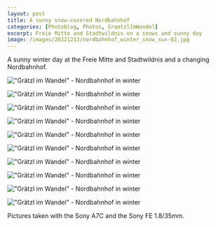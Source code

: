```yaml
---
layout: post
title: A sunny snow-covered Nordbahnhof
categories: [Photoblog, Photos, GraetzlImWandel]
excerpt: Freie Mitte and Stadtwildnis on a snows and sunny day
image: /images/20221213/nordbahnhof_winter_snow_sun-02.jpg
---
```


A sunny winter day at the Freie Mitte and Stadtwildnis and a changing Nordbahnhof.

!["Grätzl im Wandel" - Nordbahnhof in winter](../images/20221213/nordbahnhof_winter_snow_sun-01.jpg)

!["Grätzl im Wandel" - Nordbahnhof in winter](../images/20221213/nordbahnhof_winter_snow_sun-02.jpg)

!["Grätzl im Wandel" - Nordbahnhof in winter](../images/20221213/nordbahnhof_winter_snow_sun-03.jpg)

!["Grätzl im Wandel" - Nordbahnhof in winter](../images/20221213/nordbahnhof_winter_snow_sun-04.jpg)

!["Grätzl im Wandel" - Nordbahnhof in winter](../images/20221213/nordbahnhof_winter_snow_sun-05.jpg)

!["Grätzl im Wandel" - Nordbahnhof in winter](../images/20221213/nordbahnhof_winter_snow_sun-06.jpg)

!["Grätzl im Wandel" - Nordbahnhof in winter](../images/20221213/nordbahnhof_winter_snow_sun-07.jpg)

!["Grätzl im Wandel" - Nordbahnhof in winter](../images/20221213/nordbahnhof_winter_snow_sun-08.jpg)

!["Grätzl im Wandel" - Nordbahnhof in winter](../images/20221213/nordbahnhof_winter_snow_sun-09.jpg)

!["Grätzl im Wandel" - Nordbahnhof in winter](../images/20221213/nordbahnhof_winter_snow_sun-10.jpg)


Pictures taken with the Sony A7C and the Sony FE 1.8/35mm.
